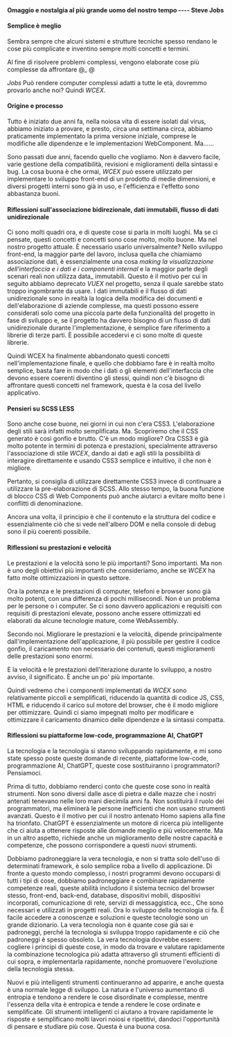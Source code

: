 <!--DESC: {"icon":"assistant"} -->
<p align=center><svg width=8em src="@/@wcex/doc/assets/jobs.svg" ></svg></p>

#### Omaggio e nostalgia al più grande uomo del nostro tempo ---- **Steve Jobs**

#### Semplice è meglio

Sembra sempre che alcuni sistemi e strutture tecniche spesso rendano le cose più complicate e inventino sempre molti concetti e termini.

Al fine di risolvere problemi complessi, vengono elaborate cose più complesse da affrontare @\_ @

_Jobs_ Può rendere computer complessi adatti a tutte le età, dovremmo provarlo anche noi? Quindi _WCEX_.

#### Origine e processo

Tutto è iniziato due anni fa, nella noiosa vita di essere isolati dal virus, abbiamo iniziato a provare, e presto, circa una settimana circa, abbiamo praticamente implementato la prima versione iniziale, comprese le modifiche alle dipendenze e le implementazioni WebComponent. Ma......

Sono passati due anni, facendo quello che vogliamo. Non è davvero facile, varie gestione della compatibilità, revisioni e miglioramenti della sintassi e bug. La cosa buona è che ormai, _WCEX_ può essere utilizzato per implementare lo sviluppo front-end di un prodotto di medie dimensioni, e diversi progetti interni sono già in uso, e l'efficienza e l'effetto sono abbastanza buoni.

#### Riflessioni sull'associazione bidirezionale, dati immutabili, flusso di dati unidirezionale

Ci sono molti quadri ora, e di queste cose si parla in molti luoghi. Ma se ci pensate, questi concetti e concetti sono cose molto, molto buone. Ma nel nostro progetto attuale. È necessario usarlo universalmente?
Nello sviluppo front-end, la maggior parte del lavoro, inclusa quella che chiamiamo associazione dati, è essenzialmente una cosa _making la visualizzazione dell'interfaccia e i dati e i componenti internal_ e la maggior parte degli scenari reali non utilizza data_ immutabili.
Questo è il motivo per cui in seguito abbiamo deprecato _VUEX_ nel progetto, senza il quale sarebbe stato troppo ingombrante da usare. I dati immutabili e il flusso di dati unidirezionale sono in realtà la logica della modifica dei documenti e dell'elaborazione di aziende complesse, ma questi possono essere considerati solo come una piccola parte della funzionalità del progetto in fase di sviluppo e, se il progetto ha davvero bisogno di un flusso di dati unidirezionale durante l'implementazione, è semplice fare riferimento a librerie di terze parti. È possibile accedervi e ci sono molte di queste librerie.

Quindi WCEX ha finalmente abbandonato questi concetti nell'implementazione finale, e quello che dobbiamo fare è in realtà molto semplice, basta fare in modo che i dati o gli elementi dell'interfaccia che devono essere coerenti diventino gli stessi, quindi non c'è bisogno di affrontare questi concetti nel framework, questa è la cosa del livello applicativo.

#### Pensieri su SCSS LESS

Sono anche cose buone, nei giorni in cui non c'era CSS3. L'elaborazione degli stili sarà infatti molto semplificata.
Ma. Scopriremo che il CSS generato è così gonfio e brutto. C'è un modo migliore?
Ora CSS3 è già molto potente in termini di potenza e prestazioni, specialmente attraverso l'associazione di stile _WCEX_, dando ai dati e agli stili la possibilità di interagire direttamente e usando CSS3 semplice e intuitivo, il che non è migliore.

Pertanto, si consiglia di utilizzare direttamente CSS3 invece di continuare a utilizzare la pre-elaborazione di SCSS. Allo stesso tempo, la buona funzione di blocco CSS di Web Components può anche aiutarci a evitare molto bene i conflitti di denominazione.

Ancora una volta, il principio è che il contenuto e la struttura del codice e essenzialmente ciò che si vede nell'albero DOM e nella console di debug sono il più coerenti possibile.

#### Riflessioni su prestazioni e velocità

Le prestazioni e la velocità sono le più importanti? Sono importanti. Ma non è uno degli obiettivi più importanti che consideriamo, anche se _WCEX_ ha fatto molte ottimizzazioni in questo settore.

Ora la potenza e le prestazioni di computer, telefoni e browser sono già molto potenti, con una differenza di pochi millisecondi. Non è un problema per le persone o i computer. Se ci sono davvero applicazioni e requisiti con requisiti di prestazioni elevate, possono anche essere ottimizzati ed elaborati da alcune tecnologie mature, come WebAssembly.

Secondo noi. Migliorare le prestazioni e la velocità, dipende principalmente dall'implementazione dell'applicazione, il più possibile per gestire il codice gonfio, il caricamento non necessario dei contenuti, questi miglioramenti delle prestazioni sono enormi.

E la velocità e le prestazioni dell'iterazione durante lo sviluppo, a nostro avviso, il significato. È anche un po' più importante.

Quindi vedremo che i componenti implementati da _WCEX_ sono relativamente piccoli e semplificati, riducendo la quantità di codice JS, CSS, HTML e riducendo il carico sul motore del browser, che è il modo migliore per ottimizzare. Quindi ci siamo impegnati molto per modificare e ottimizzare il caricamento dinamico delle dipendenze e la sintassi compatta.

#### Riflessioni su piattaforme low-code, programmazione AI, ChatGPT

La tecnologia e la tecnologia si stanno sviluppando rapidamente, e mi sono state spesso poste queste domande di recente, piattaforme low-code, programmazione AI, ChatGPT, queste cose sostituiranno i programmatori? Pensiamoci.

Prima di tutto, dobbiamo renderci conto che queste cose sono in realtà strumenti. Non sono diversi dalle asce di pietra e dalle mazze che i nostri antenati tenevano nelle loro mani diecimila anni fa. Non sostituirà il ruolo dei programmatori, ma eliminerà le persone inefficienti che non usano strumenti avanzati. Questo è il motivo per cui il nostro antenato Homo sapiens alla fine ha trionfato. ChatGPT è essenzialmente un motore di ricerca più intelligente che ci aiuta a ottenere risposte alle domande meglio e più velocemente. Ma in un altro aspetto, richiede anche un miglioramento delle nostre capacità e competenze, che possono corrispondere a questi nuovi strumenti.

Dobbiamo padroneggiare la vera tecnologia, e non si tratta solo dell'uso di determinati framework, è solo semplice roba a livello di applicazione. Di fronte a questo mondo complesso, i nostri programmi devono occuparsi di tutti i tipi di cose, dobbiamo padroneggiare e combinare rapidamente competenze reali, queste abilità includono il sistema tecnico del browser stesso, front-end, back-end, database, dispositivi mobili, dispositivi incorporati, comunicazione di rete, servizi di messaggistica, ecc., Che sono necessari e utilizzati in progetti reali. Ora lo sviluppo della tecnologia ci fa. È facile accedere a conoscenze e soluzioni e queste tecnologie sono un grande dizionario. La vera tecnologia non è quante cose già sai e padroneggi, perché la tecnologia si sviluppa troppo rapidamente e ciò che padroneggi è spesso obsoleto. La vera tecnologia dovrebbe essere: cogliere i principi di queste cose, in modo da trovare e valutare rapidamente la combinazione tecnologica più adatta attraverso gli strumenti efficienti di cui sopra, e implementarla rapidamente, nonché promuovere l'evoluzione della tecnologia stessa.

Nuovi e più intelligenti strumenti continueranno ad apparire, e anche questa è una normale legge di sviluppo. La natura e l'universo aumentano di entropia e tendono a rendere le cose disordinate e complesse, mentre l'essenza della vita è entropica e tende a rendere le cose ordinate e semplificate. Gli strumenti intelligenti ci aiutano a trovare rapidamente le risposte e semplificano molti lavori noiosi e ripetitivi, dandoci l'opportunità di pensare e studiare più cose. Questa è una buona cosa.
